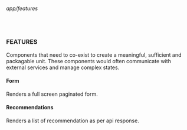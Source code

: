 ###### app/features

<br />

### FEATURES

Components that need to co-exist to create a meaningful, sufficient and packagable unit. These components would often communicate with external services and manage complex states.

#### Form

Renders a full screen paginated form.

#### Recommendations

Renders a list of recommendation as per api response.
